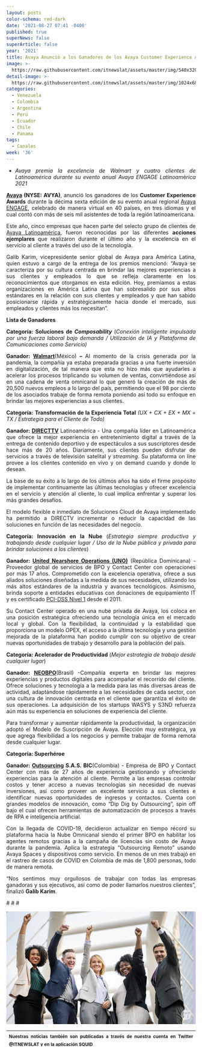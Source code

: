 ```yaml
---
layout: posts
color-schema: red-dark
date: '2021-08-27 07:41 -0400'
published: true
superNews: false
superArticle: false
year: '2021'
title: Avaya Anunció a los Ganadores de los Avaya Customer Experience Awards
image: >-
  https://raw.githubusercontent.com/itnewslat/assets/master/img/540x320/Ganadores-p.jpg
detail-image: >-
  https://raw.githubusercontent.com/itnewslat/assets/master/img/1024x680/Ganadores-g.jpg
categories:
  - Venezuela
  - Colombia
  - Argentina
  - Perú
  - Ecuador
  - Chile
  - Panama
tags:
  - Canales
week: '36'
---
```

<ul style="list-style-type: disc; text-align: justify;">
	<li><em>Avaya premia la excelencia de Walmart y cuatro clientes de Latinoamérica durante su evento anual Avaya ENGAGE Latinoam</em>é<em>rica 2021</em></li>
</ul>
<p style="text-align: justify;"><a href="http://www.avaya.com/es"><strong>Avaya</strong></a><strong> (NYSE: AVYA)</strong>, anunció los ganadores de los <strong>Customer Experience Awards</strong> durante la décima sexta edición de su evento anual regional <a href="https://virtual.avaya.com/engagelatam">Avaya ENGAGE</a>, celebrado de manera virtual en 40 países, en tres idiomas y el cual contó con más de seis mil asistentes de toda la región latinoamericana.</p>
<p style="text-align: justify;">Este año, cinco empresas que hacen parte del selecto grupo de clientes de <a href="http://www.avaya.com/es">Avaya Latinoamérica</a>, fueron reconocidas por las diferentes <strong>acciones ejemplares</strong> que realizaron durante el último año y la excelencia en el servicio al cliente a través del uso de la tecnología.</p>
<p style="text-align: justify;">Galib Karim, vicepresidente senior global de Avaya para América Latina, quien estuvo a cargo de la entrega de los premios mencionó: “Avaya se caracteriza por su cultura centrada en brindar las mejores experiencias a sus clientes y empleados lo que se refleja claramente en los reconocimientos que otorgamos en esta edición. Hoy, premiamos a estas organizaciones en América Latina que han sobresalido por sus altos estándares en la relación con sus clientes y empleados y que han sabido posicionarse rápida y estratégicamente hacia donde el mercado, sus empleados y clientes más los necesitan”.</p>
<p style="text-align: justify;"><strong>Lista de Ganadores</strong></p>
<p style="text-align: justify;"><strong>Categoría: Soluciones de <em>Composability </em></strong>(<em>Conexión inteligente impulsada por una fuerza laboral bajo demanda / Utilización de IA y Plataforma de Comunicaciones como Servicio)</em></p>
<p style="text-align: justify;"><strong>Ganador: </strong><a href="https://www.walmart.com.mx/"><strong>Walmart</strong></a>(México)<strong> – </strong>Al momento de la crisis generada por la pandemia, la compañía ya estaba preparada gracias a una fuerte inversión en digitalización, de tal manera que esta no hizo más que ayudarles a acelerar los procesos triplicando su volumen de ventas, convirtiéndose así en una cadena de venta omnicanal lo que generó la creación de más de 20,500 nuevos empleos a lo largo del país, permitiendo que el 98 por ciento de los asociados trabaje de forma remota poniendo así todo su enfoque en brindar las mejores experiencias a sus clientes.</p>
<p style="text-align: justify;"><strong>Categoría:</strong> <strong>Transformación de la Experiencia Total</strong> <em>(UX + CX + EX + MX = TX / Estrategia para el Cliente de Todo)</em></p>
<p style="text-align: justify;"><strong>Ganador: </strong><a href="https://www.directv.com.ar/"><strong>DIRECTTV</strong></a> Latinoamérica - Una compañía líder en Latinoamérica que ofrece la mejor experiencia en entretenimiento digital a través de la entrega de contenido deportivo y de espectáculos a sus suscriptores desde hace más de 20 años. Diariamente, sus clientes pueden disfrutar de servicios a través de televisión satelital y <em>streaming</em>. Su plataforma on line provee a los clientes contenido en vivo y on demand cuando y donde lo desean.</p>
<p style="text-align: justify;">La base de su éxito a lo largo de los últimos años ha sido el firme propósito de implementar continuamente las últimas tecnologías y ofrecer excelencia en el servicio y atención al cliente, lo cual implica enfrentar y superar los más grandes desafíos.</p>
<p style="text-align: justify;">El modelo flexible e inmediato de Soluciones Cloud de Avaya implementado ha permitido a DIRECTV incrementar o reducir la capacidad de las soluciones en función de las necesidades del negocio.</p>
<p style="text-align: justify;"><strong>Categoría: Innovación en la Nube </strong>(<em>Estrategia siempre productiva y trabajando desde cualquier lugar / Uso de la Nube pública y privada para brindar soluciones a los clientes</em>)</p>
<p style="text-align: justify;"><strong>Ganador: </strong><a href="http://www.uno.com.do/"><strong>United Nearshore Operations (UNO)</strong></a> (República Dominicana) - Proveedor global de servicios de BPO y Contact Center con operaciones por más 17 años. Comprometido con la excelencia operativa, ofrece a sus aliados soluciones diseñadas a la medida de sus necesidades, utilizando los más altos estándares de la industria y avances tecnológicos. Asimismo, brinda soporte a entidades educativas con donaciones de equipamiento IT y es certificado <a href="https://qualitytelecom.es/que-es-certificacion-pci-dss-nivel-1/">PCI-DSS Nivel 1</a> desde el 2011.</p>
<p style="text-align: justify;">Su Contact Center operado en una nube privada de Avaya, los coloca en una posición estratégica ofreciendo una tecnología única en el mercado local y global. Con la flexibilidad, la continuidad y la estabilidad que proporciona un modelo OPEX, el acceso a la última tecnología y una gestión mejorada de la plataforma han podido cumplir con su objetivo de crear nuevas oportunidades de trabajo y desarrollo para la población del país.</p>
<p style="text-align: justify;"><strong>Categoría: Acelerador de Productividad</strong> (<em>Mejor estrategia de trabajo desde cualquier lugar</em>)</p>
<p style="text-align: justify;"><strong>Ganador: </strong><a href="https://neobpo.com.br/"><strong>NEOBPO</strong></a>(Brasil) -Compañía experta en brindar las mejores experiencias y productos digitales para acompañar el recorrido del cliente. Ofrece soluciones y tecnología a la medida para las más diversas áreas de actividad, adaptándose rápidamente a las necesidades de cada sector, con una cultura de innovación centrada en el cliente que garantiza el éxito de sus operaciones. La adquisición de los startups WASYS y S3ND refuerza aún más su experiencia en soluciones de experiencia del cliente.</p>
<p style="text-align: justify;">Para transformar y aumentar rápidamente la productividad, la organización adoptó el Modelo de Suscripción de Avaya. Elección muy estratégica, ya que agrega flexibilidad a los negocios y permite trabajar de forma remota desde cualquier lugar.</p>
<p style="text-align: justify;"><strong>Categoría: Superhéroe</strong></p>
<p style="text-align: justify;"><strong>Ganador: </strong><a href="https://www.outsourcing.com.co/"><strong>Outsourcing</strong></a><strong> S.A.S. BIC</strong>(Colombia) - Empresa de BPO y Contact Center con más de 27 años de experiencia gestionando y ofreciendo experiencias para la atención al cliente. Permite a las empresas controlar costos y tener acceso a nuevas tecnologías sin necesidad de nuevas inversiones, así como proveer un excelente servicio a sus clientes e identificar nuevas oportunidades de ingresos y contactos. Cuenta con grandes modelos de innovación, como “Dip Dig by Outsourcing”, spin off bajo el cual ofrecen herramientas de automatización de procesos a través de RPA e inteligencia artificial.</p>
<p style="text-align: justify;">Con la llegada de COVID-19, decidieron actualizar en tiempo récord su plataforma hacia la Nube Omnicanal siendo el primer BPO en habilitar los agentes remotos gracias a la campaña de licencias sin costo de Avaya durante la pandemia. Aplica la estrategia “Outsourcing Remoto” usando Avaya Spaces y dispositivos como servicio. En menos de un mes trabajó en el rastreo de casos de COVID en Colombia de más de 1,800 personas, todo de manera remota.</p>
<p style="text-align: justify;">“Nos sentimos muy orgullosos de trabajar con todas las empresas ganadoras y sus ejecutivos, así como de poder llamarlos nuestros clientes”, finalizó <strong>Galib Karim</strong>.</p>
<p style="text-align: justify;"># # #</p>
<p style="text-align: justify;"></p>

![](https://raw.githubusercontent.com/itnewslat/assets/master/img/540x320/Ganadores-p.jpg)

<table style="height: 42px;" width="569">
<tbody>
<tr>
<td style="text-align: justify;"><sub><strong>Nuestras noticias también son publicadas a través de nuestra cuenta en Twitter <a href="https://twitter.com/itnewslat?lang=es">@ITNEWSLAT</a> y en la aplicación <a href="https://squidapp.co/en/">SQUID</a></strong></sub></td>
</tr>
</tbody>
</table>
